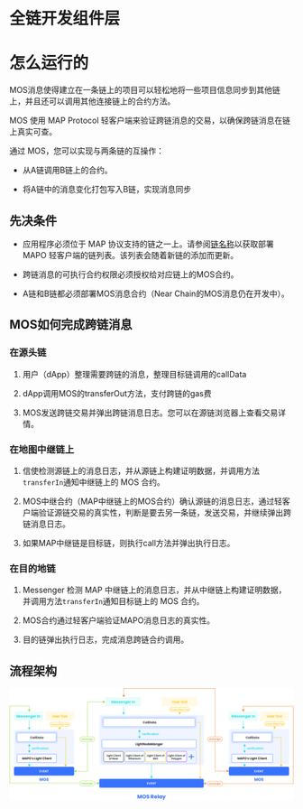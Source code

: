 # 全链开发组件层

# 怎么运行的

MOS消息使得建立在一条链上的项目可以轻松地将一些项目信息同步到其他链上，并且还可以调用其他连接链上的合约方法。

MOS 使用 MAP Protocol 轻客户端来验证跨链消息的交易，以确保跨链消息在链上真实可查。

通过 MOS，您可以实现与两条链的互操作：

- 从A链调用B链上的合约。

- 将A链中的消息变化打包写入B链，实现消息同步

## 先决条件

- 应用程序必须位于 MAP 协议支持的链之一上。请参阅[链名称](https://docs.mapprotocol.io/develop/light-client)以获取部署 MAPO 轻客户端的链列表。该列表会随着新链的添加而更新。

- 跨链消息的可执行合约权限必须授权给对应链上的MOS合约。

- A链和B链都必须部署MOS消息合约（Near Chain的MOS消息仍在开发中）。

## MOS如何完成跨链消息

### 在源头链
1. 用户（dApp）整理需要跨链的消息，整理目标链调用的callData

2. dApp调用MOS的transferOut方法，支付跨链的gas费

3. MOS发送跨链交易并弹出跨链消息日志。您可以在源链浏览器上查看交易详情。

### 在地图中继链上

1. 信使检测源链上的消息日志，并从源链上构建证明数据，并调用方法`transferIn`通知中继链上的 MOS 合约。

2. MOS中继合约（MAP中继链上的MOS合约）确认源链的消息日志，通过轻客户端验证源链交易的真实性，判断是要去另一条链，发送交易，并继续弹出跨链消息日志。

3. 如果MAP中继链是目标链，则执行call方法并弹出执行日志。

### 在目的地链

1. Messenger 检测 MAP 中继链上的消息日志，并从中继链上构建证明数据，并调用方法`transferIn`通知目标链上的 MOS 合约。

2. MOS合约通过轻客户端验证MAPO消息日志的真实性。

3. 目的链弹出执行日志，完成消息跨链合约调用。

## 流程架构

![messageFlow](./crossChainMessage.png)